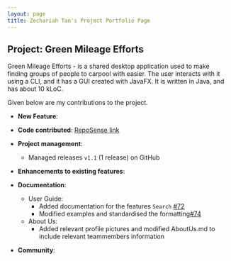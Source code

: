 ```yaml
---
layout: page
title: Zechariah Tan's Project Portfolio Page
---
```


## Project: Green Mileage Efforts
Green Mileage Efforts - is a shared desktop application used to make finding groups of people to carpool with easier. 
The user interacts with it using a CLI, and it has a GUI created with JavaFX. It is written in Java, and has about
10 kLoC.

Given below are my contributions to the project.

* **New Feature**:

* **Code contributed**: [RepoSense link](https://nus-cs2103-ay2021s2.github.io/tp-dashboard/?search=zechariah&sort=groupTitle&sortWithin=title&timeframe=commit&mergegroup=&groupSelect=groupByRepos&breakdown=true&checkedFileTypes=docs~functional-code~test-code~other&since=2021-02-19&tabOpen=true&tabType=authorship&zFR=false&tabAuthor=ZechariahTan&tabRepo=AY2021S2-CS2103T-W10-1%2Ftp%5Bmaster%5D&authorshipIsMergeGroup=false&authorshipFileTypes=docs)

* **Project management**:
  * Managed releases `v1.1` (1 release) on GitHub

* **Enhancements to existing features**:

* **Documentation**:
  * User Guide:
    * Added documentation for the features `Search` [\#72]()
    * Modified examples and standardised the formatting[\#74]()
  * About Us:
    * Added relevant profile pictures and modified AboutUs.md to include relevant teammembers information

* **Community**:

